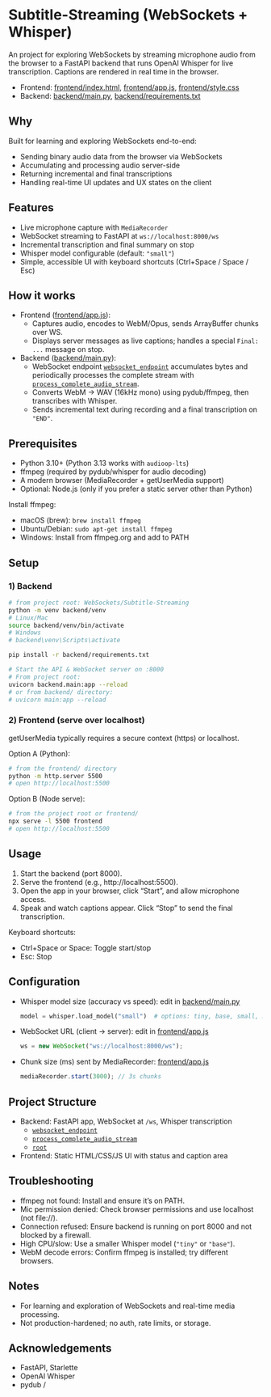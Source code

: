 # Subtitle-Streaming (WebSockets + Whisper)

An project for exploring WebSockets by streaming microphone audio from the browser to a FastAPI backend that runs OpenAI Whisper for live transcription. Captions are rendered in real time in the browser.

- Frontend: [frontend/index.html](frontend/index.html), [frontend/app.js](frontend/app.js), [frontend/style.css](frontend/style.css)
- Backend: [backend/main.py](backend/main.py), [backend/requirements.txt](backend/requirements.txt)

## Why
Built for learning and exploring WebSockets end-to-end:
- Sending binary audio data from the browser via WebSockets
- Accumulating and processing audio server-side
- Returning incremental and final transcriptions
- Handling real-time UI updates and UX states on the client

## Features
- Live microphone capture with `MediaRecorder`
- WebSocket streaming to FastAPI at `ws://localhost:8000/ws`
- Incremental transcription and final summary on stop
- Whisper model configurable (default: `"small"`)
- Simple, accessible UI with keyboard shortcuts (Ctrl+Space / Space / Esc)

## How it works
- Frontend ([frontend/app.js](frontend/app.js)):
  - Captures audio, encodes to WebM/Opus, sends ArrayBuffer chunks over WS.
  - Displays server messages as live captions; handles a special `Final: ...` message on stop.
- Backend ([backend/main.py](backend/main.py)):
  - WebSocket endpoint [`websocket_endpoint`](backend/main.py) accumulates bytes and periodically processes the complete stream with [`process_complete_audio_stream`](backend/main.py).
  - Converts WebM → WAV (16kHz mono) using pydub/ffmpeg, then transcribes with Whisper.
  - Sends incremental text during recording and a final transcription on `"END"`.

## Prerequisites
- Python 3.10+ (Python 3.13 works with `audioop-lts`)
- ffmpeg (required by pydub/whisper for audio decoding)
- A modern browser (MediaRecorder + getUserMedia support)
- Optional: Node.js (only if you prefer a static server other than Python)

Install ffmpeg:
- macOS (brew): `brew install ffmpeg`
- Ubuntu/Debian: `sudo apt-get install ffmpeg`
- Windows: Install from ffmpeg.org and add to PATH

## Setup

### 1) Backend
```sh
# from project root: WebSockets/Subtitle-Streaming
python -m venv backend/venv
# Linux/Mac
source backend/venv/bin/activate
# Windows
# backend\venv\Scripts\activate

pip install -r backend/requirements.txt

# Start the API & WebSocket server on :8000
# From project root:
uvicorn backend.main:app --reload
# or from backend/ directory:
# uvicorn main:app --reload
```

### 2) Frontend (serve over localhost)
getUserMedia typically requires a secure context (https) or localhost.

Option A (Python):
```sh
# from the frontend/ directory
python -m http.server 5500
# open http://localhost:5500
```

Option B (Node serve):
```sh
# from the project root or frontend/
npx serve -l 5500 frontend
# open http://localhost:5500
```

## Usage
1. Start the backend (port 8000).
2. Serve the frontend (e.g., http://localhost:5500).
3. Open the app in your browser, click “Start”, and allow microphone access.
4. Speak and watch captions appear. Click “Stop” to send the final transcription.

Keyboard shortcuts:
- Ctrl+Space or Space: Toggle start/stop
- Esc: Stop

## Configuration
- Whisper model size (accuracy vs speed): edit in [backend/main.py](backend/main.py)
  ```py
  model = whisper.load_model("small")  # options: tiny, base, small, medium, large
  ```
- WebSocket URL (client → server): edit in [frontend/app.js](frontend/app.js)
  ```js
  ws = new WebSocket("ws://localhost:8000/ws");
  ```
- Chunk size (ms) sent by MediaRecorder: [frontend/app.js](frontend/app.js)
  ```js
  mediaRecorder.start(3000); // 3s chunks
  ```

## Project Structure
- Backend: FastAPI app, WebSocket at `/ws`, Whisper transcription
  - [`websocket_endpoint`](backend/main.py)
  - [`process_complete_audio_stream`](backend/main.py)
  - [`root`](backend/main.py)
- Frontend: Static HTML/CSS/JS UI with status and caption area

## Troubleshooting
- ffmpeg not found: Install and ensure it’s on PATH.
- Mic permission denied: Check browser permissions and use localhost (not file://).
- Connection refused: Ensure backend is running on port 8000 and not blocked by a firewall.
- High CPU/slow: Use a smaller Whisper model (`"tiny"` or `"base"`).
- WebM decode errors: Confirm ffmpeg is installed; try different browsers.

## Notes
- For learning and exploration of WebSockets and real-time media processing.
- Not production-hardened; no auth, rate limits, or storage.

## Acknowledgements
- FastAPI, Starlette
- OpenAI Whisper
- pydub /